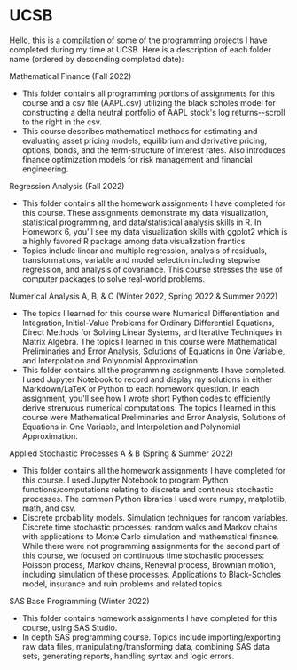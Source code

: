 # UCSB
Hello, this is a compilation of some of the programming projects I have completed during my time at UCSB. Here is a description of each folder name (ordered by descending completed date):

Mathematical Finance (Fall 2022)
- This folder contains all programming portions of assignments for this course and a csv file (AAPL.csv) utilizing the black scholes model for constructing a delta neutral portfolio of AAPL stock's log returns--scroll to the right in the csv.   
- This course describes mathematical methods for estimating and evaluating asset pricing models, equilibrium and derivative pricing, options, bonds, and the term-structure of interest rates. Also introduces finance optimization models for risk management and financial engineering.

Regression Analysis (Fall 2022)
- This folder contains all the homework assignments I have completed for this course. These assignments demonstrate my data visualization, statistical programming, and data/statistical analysis skills in R. In Homework 6, you'll see my data visualization skills with ggplot2 which is a highly favored R package among data visualization frantics.
- Topics include linear and multiple regression, analysis of residuals, transformations, variable and model selection including stepwise regression, and analysis of covariance. This course stresses the use of computer packages to solve real-world problems.

Numerical Analysis A, B, & C (Winter 2022, Spring 2022 & Summer 2022)
- The topics I learned for this course were Numerical Differentiation and Integration, Initial-Value Problems for Ordinary Differential Equations, Direct Methods for Solving Linear Systems, and Iterative Techniques in Matrix Algebra. The topics I learned in this course were Mathematical Preliminaries and Error Analysis, Solutions of Equations in One Variable, and Interpolation and Polynomial Approximation.
- This folder contains all the programming assignments I have completed. I used Jupyter Notebook to record and display my solutions in either Markdown/LaTeX or Python to each homework question. In each assignment, you'll see how I wrote short Python codes to efficiently derive strenuous numerical computations.
The topics I learned in this course were Mathematical Preliminaries and Error Analysis, Solutions of Equations in One Variable, and Interpolation and Polynomial Approximation.

Applied Stochastic Processes A & B (Spring & Summer 2022)
- This folder contains all the homework assignments I have completed for this course. I used Jupyter Notebook to program Python functions/computations relating to discrete and continous stochastic processes. The common Python libraries I used were numpy, matplotlib, math, and csv.
- Discrete probability models. Simulation techniques for random variables. Discrete time stochastic processes: random walks and Markov chains with applications to Monte Carlo simulation and mathematical finance. While there were not programming assignments for the second part of this course, we focused on continuous time stochastic processes: Poisson process, Markov chains, Renewal process, Brownian motion, including simulation of these processes. Applications to Black-Scholes model, insurance and ruin problems and related topics. 

SAS Base Programming (Winter 2022)
- This folder contains homework assignments I have completed for this course, using SAS Studio.
- In depth SAS programming course. Topics include importing/exporting raw data files, manipulating/transforming data, combining SAS data sets, generating reports, handling syntax and logic errors.

